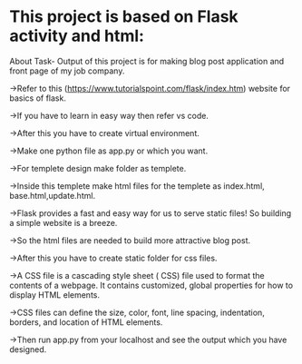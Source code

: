 # This project is based on Flask activity and html:

About Task-
            Output of this project is for making blog post application and front page of my job company.

->Refer to this (https://www.tutorialspoint.com/flask/index.htm) website for basics of flask.

->If you have to learn in easy way then refer vs code.

->After this you have to create virtual environment.

->Make one python file as app.py or which you want.

->For templete design make folder as templete.

->Inside this templete make html files for the templete as index.html, base.html,update.html.

->Flask provides a fast and easy way for us to serve static files! So building a simple website is a breeze.

->So the html files are needed to build more attractive blog post.

->After this you have to create static folder for css files.

->A CSS file is a cascading style sheet ( CSS) file used to format the contents of a webpage. It contains customized, global properties for how to display HTML elements.

->CSS files can define the size, color, font, line spacing, indentation, borders, and location of HTML elements.

->Then run app.py from your localhost and see the output which you have designed.
